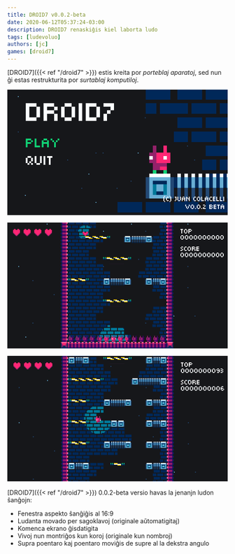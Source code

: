 ```yaml
---
title: DROID7 v0.0.2-beta
date: 2020-06-12T05:37:24-03:00
description: DROID7 renaskiĝis kiel laborta ludo
tags: [ludevoluo]
authors: [jc]
games: [droid7]
---
```


[DROID7]({{< ref "/droid7" >}}) estis kreita por _porteblaj aparatoj_, sed nun ĝi estas restrukturita por _surtablaj komputiloj_.

![Komenca ekrano](screenshot_1.png)

![Videoludo](screenshot_2.png)

![Videoludo](screenshot_3.png)

[DROID7]({{< ref "/droid7" >}}) 0.0.2-beta versio havas la jenanjn ludon ŝanĝojn:

-   Fenestra aspekto ŝanĝiĝis al 16:9
-   Ludanta movado per sagoklavoj (originale aŭtomatigitaj)
-   Komenca ekrano ĝisdatigita
-   Vivoj nun montriĝos kun koroj (originale kun nombroj)
-   Supra poentaro kaj poentaro moviĝis de supre al la dekstra angulo
